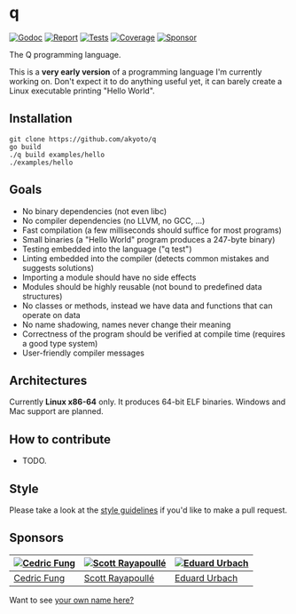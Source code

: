 # q

[![Godoc][godoc-image]][godoc-url]
[![Report][report-image]][report-url]
[![Tests][tests-image]][tests-url]
[![Coverage][coverage-image]][coverage-url]
[![Sponsor][sponsor-image]][sponsor-url]

The Q programming language.

This is a **very early version** of a programming language I'm currently working on.
Don't expect it to do anything useful yet, it can barely create a Linux executable printing "Hello World".

## Installation

```shell
git clone https://github.com/akyoto/q
go build
./q build examples/hello
./examples/hello
```

## Goals

* No binary dependencies (not even libc)
* No compiler dependencies (no LLVM, no GCC, ...)
* Fast compilation (a few milliseconds should suffice for most programs)
* Small binaries (a "Hello World" program produces a 247-byte binary)
* Testing embedded into the language ("q test")
* Linting embedded into the compiler (detects common mistakes and suggests solutions)
* Importing a module should have no side effects
* Modules should be highly reusable (not bound to predefined data structures)
* No classes or methods, instead we have data and functions that can operate on data
* No name shadowing, names never change their meaning
* Correctness of the program should be verified at compile time (requires a good type system)
* User-friendly compiler messages

## Architectures

Currently **Linux x86-64** only. It produces 64-bit ELF binaries. Windows and Mac support are planned.

## How to contribute

* TODO.

## Style

Please take a look at the [style guidelines](https://github.com/akyoto/quality/blob/master/STYLE.md) if you'd like to make a pull request.

## Sponsors

| [![Cedric Fung](https://avatars3.githubusercontent.com/u/2269238?s=70&v=4)](https://github.com/cedricfung) | [![Scott Rayapoullé](https://avatars3.githubusercontent.com/u/11772084?s=70&v=4)](https://github.com/soulcramer) | [![Eduard Urbach](https://avatars3.githubusercontent.com/u/438936?s=70&v=4)](https://eduardurbach.com) |
| --- | --- | --- |
| [Cedric Fung](https://github.com/cedricfung) | [Scott Rayapoullé](https://github.com/soulcramer) | [Eduard Urbach](https://eduardurbach.com) |

Want to see [your own name here?](https://github.com/users/akyoto/sponsorship)

[godoc-image]: https://godoc.org/github.com/akyoto/q?status.svg
[godoc-url]: https://godoc.org/github.com/akyoto/q
[report-image]: https://goreportcard.com/badge/github.com/akyoto/q
[report-url]: https://goreportcard.com/report/github.com/akyoto/q
[tests-image]: https://cloud.drone.io/api/badges/akyoto/q/status.svg
[tests-url]: https://cloud.drone.io/akyoto/q
[coverage-image]: https://codecov.io/gh/akyoto/q/graph/badge.svg
[coverage-url]: https://codecov.io/gh/akyoto/q
[sponsor-image]: https://img.shields.io/badge/github-donate-green.svg
[sponsor-url]: https://github.com/users/akyoto/sponsorship
